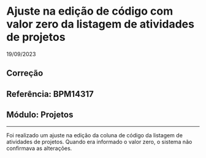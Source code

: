 # Ajuste na edição de código com valor zero da listagem de atividades de projetos
19/09/2023
## Correção
## Referência: BPM14317
## Módulo: Projetos
***

Foi realizado um ajuste na edição da coluna de código da listagem de atividades de projetos. Quando era informado o valor zero, o sistema não confirmava as alterações.